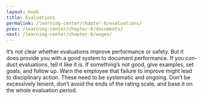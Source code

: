 ```yaml
---
layout: book
title: Evaluations
permalink: /learning-center/chapter-6/evaluations/
prev: /learning-center/chapter-6/documents/
next: /learning-center/chapter-6/wages/
---
```


It’s not clear whether eval­u­a­tions improve per­for­mance or safety. But it does pro­vide you with a good sys­tem to doc­u­ment per­for­mance. If you con­duct eval­u­a­tions, tell it like it is. If something’s not good, give exam­ples, set goals, and fol­low up. Warn the employee that fail­ure to improve might lead to dis­ci­pli­nary action. These need to be sys­tem­atic and ongo­ing. Don’t be exces­sively lenient, don’t avoid the ends of the rat­ing scale, and base it on the whole eval­u­a­tion period.